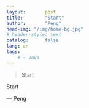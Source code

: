 ```yaml
---
layout:       post
title:        "Start"
author:       "Peng"
head-img: "/img/home-bg.jpg"
# header-style: text
catalog:      false
lang: en
tags:
    # - Java
---
```


> Start

Start

— Peng
